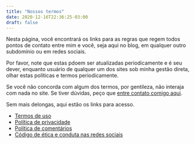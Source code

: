 ```yaml
---
title: "Nossos termos"
date: 2020-12-16T22:36:25-03:00
draft: false
---
```

Nesta página, você encontrará os links para as regras que regem todos pontos de contato entre mim e você, seja aqui no blog, em qualquer outro subdomínio ou em redes sociais.

Por favor, note que estas pdoem ser atualizadas periodicamente e é seu dever, enquanto usuário de qualquer um dos sites sob minha gestão direta, olhar estas políticas e termos periodicamente.

Se você não concorda com algum dos termos, por gentileza, não interaja com nada no site. Se tiver dúvidas, peço que [entre contato comigo aqui][contact].

Sem mais delongas, aqui estão os links para acesso.

* [Termos de uso][termos]
* [Política de privacidade][privacidade]
* [Política de comentários][comentarios]
* [Código de ética e conduta nas redes sociais][etica]


[contact]: mailto:leo@leocarvalho.dev
[termos]: /tos
[privacidade]: /privacy-policy
[comentarios]: /comments
[etica]: https://github.com/brazil-it-groups/code-of-conduct/blob/master/README.md
